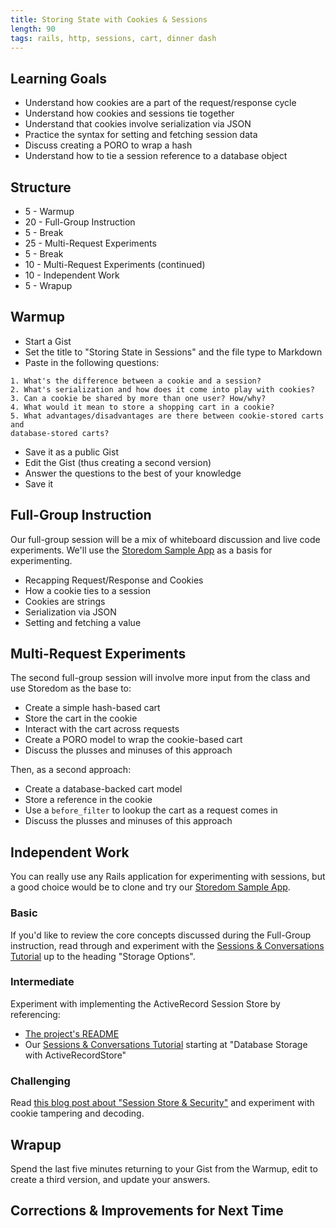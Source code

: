 ```yaml
---
title: Storing State with Cookies & Sessions
length: 90
tags: rails, http, sessions, cart, dinner dash
---
```


## Learning Goals

* Understand how cookies are a part of the request/response cycle
* Understand how cookies and sessions tie together
* Understand that cookies involve serialization via JSON
* Practice the syntax for setting and fetching session data
* Discuss creating a PORO to wrap a hash
* Understand how to tie a session reference to a database object

## Structure

* 5 - Warmup
* 20 - Full-Group Instruction
* 5 - Break
* 25 - Multi-Request Experiments
* 5 - Break
* 10 - Multi-Request Experiments (continued)
* 10 - Independent Work
* 5 - Wrapup

## Warmup

* Start a Gist
* Set the title to "Storing State in Sessions" and the file type to Markdown
* Paste in the following questions:

```
1. What's the difference between a cookie and a session?
2. What's serialization and how does it come into play with cookies?
3. Can a cookie be shared by more than one user? How/why?
4. What would it mean to store a shopping cart in a cookie?
5. What advantages/disadvantages are there between cookie-stored carts and
database-stored carts?
```

* Save it as a public Gist
* Edit the Gist (thus creating a second version)
* Answer the questions to the best of your knowledge
* Save it

## Full-Group Instruction

Our full-group session will be a mix of whiteboard discussion and live code
experiments. We'll use the
[Storedom Sample App](https://github.com/turingschool-examples/storedom)
as a basis for experimenting.

* Recapping Request/Response and Cookies
* How a cookie ties to a session
* Cookies are strings
* Serialization via JSON
* Setting and fetching a value

## Multi-Request Experiments

The second full-group session will involve more input from the class and use
Storedom as the base to:

* Create a simple hash-based cart
* Store the cart in the cookie
* Interact with the cart across requests
* Create a PORO model to wrap the cookie-based cart
* Discuss the plusses and minuses of this approach

Then, as a second approach:

* Create a database-backed cart model
* Store a reference in the cookie
* Use a `before_filter` to lookup the cart as a request comes in
* Discuss the plusses and minuses of this approach

## Independent Work

You can really use any Rails application for experimenting with sessions,
but a good choice would be to clone and try our
[Storedom Sample App](https://github.com/turingschool-examples/storedom).

### Basic

If you'd like to review the core concepts discussed during the Full-Group
instruction, read through and experiment with the
[Sessions & Conversations Tutorial](http://tutorials.jumpstartlab.com/topics/controllers/sessions_and_conversations.html)
up to the heading "Storage Options".

### Intermediate

Experiment with implementing the ActiveRecord Session Store by referencing:

* [The project's README](https://github.com/turingschool-examples/storedom)
* Our [Sessions & Conversations Tutorial](http://tutorials.jumpstartlab.com/topics/controllers/sessions_and_conversations.html)
starting at "Database Storage with ActiveRecordStore"

### Challenging

Read [this blog post about "Session Store & Security"](http://dev.housetrip.com/2014/01/14/session-store-and-security/)
and experiment with cookie tampering and decoding.

## Wrapup

Spend the last five minutes returning to your Gist from the Warmup, edit
to create a third version, and update your answers.

## Corrections & Improvements for Next Time
